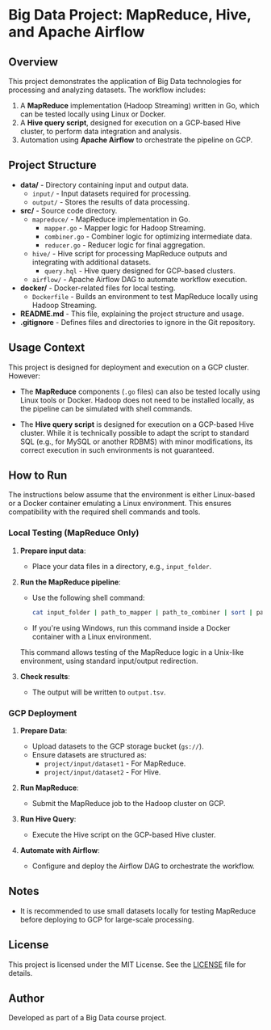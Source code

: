 # Big Data Project: MapReduce, Hive, and Apache Airflow

## Overview
This project demonstrates the application of Big Data technologies for processing and analyzing datasets. The workflow includes:
1. A **MapReduce** implementation (Hadoop Streaming) written in Go, which can be tested locally using Linux or Docker.
2. A **Hive query script**, designed for execution on a GCP-based Hive cluster, to perform data integration and analysis.
3. Automation using **Apache Airflow** to orchestrate the pipeline on GCP.

## Project Structure
- **data/** - Directory containing input and output data.
  - `input/` - Input datasets required for processing.
  - `output/` - Stores the results of data processing.
- **src/** - Source code directory.
  - `mapreduce/` - MapReduce implementation in Go.
    - `mapper.go` - Mapper logic for Hadoop Streaming.
    - `combiner.go` - Combiner logic for optimizing intermediate data.
    - `reducer.go` - Reducer logic for final aggregation.
  - `hive/` - Hive script for processing MapReduce outputs and integrating with additional datasets.
    - `query.hql` - Hive query designed for GCP-based clusters.
  - `airflow/` - Apache Airflow DAG to automate workflow execution.
- **docker/** - Docker-related files for local testing.
  - `Dockerfile` - Builds an environment to test MapReduce locally using Hadoop Streaming.
- **README.md** - This file, explaining the project structure and usage.
- **.gitignore** - Defines files and directories to ignore in the Git repository.

## Usage Context
This project is designed for deployment and execution on a GCP cluster. However:
- The **MapReduce** components (`.go` files) can also be tested locally using Linux tools or Docker. Hadoop does not need to be installed locally, as the pipeline can be simulated with shell commands.

- The **Hive query script** is designed for execution on a GCP-based Hive cluster. While it is technically possible to adapt the script to standard SQL (e.g., for MySQL or another RDBMS) with minor modifications, its correct execution in such environments is not guaranteed.

## How to Run

The instructions below assume that the environment is either Linux-based or a Docker container emulating a Linux environment. This ensures compatibility with the required shell commands and tools.

### Local Testing (MapReduce Only)
1. **Prepare input data**:
   - Place your data files in a directory, e.g., `input_folder`.
2. **Run the MapReduce pipeline**:
   - Use the following shell command:
     ```bash
     cat input_folder | path_to_mapper | path_to_combiner | sort | path_to_reducer > output.tsv
     ```
   - If you're using Windows, run this command inside a Docker container with a Linux environment.
  
   This command allows testing of the MapReduce logic in a Unix-like environment, using standard input/output redirection.
3. **Check results**:
   - The output will be written to `output.tsv`.

### GCP Deployment
1. **Prepare Data**:
   - Upload datasets to the GCP storage bucket (`gs://`).
   - Ensure datasets are structured as:
     - `project/input/dataset1` - For MapReduce.
     - `project/input/dataset2` - For Hive.

2. **Run MapReduce**:
   - Submit the MapReduce job to the Hadoop cluster on GCP.

3. **Run Hive Query**:
   - Execute the Hive script on the GCP-based Hive cluster.

4. **Automate with Airflow**:
   - Configure and deploy the Airflow DAG to orchestrate the workflow.

## Notes
- It is recommended to use small datasets locally for testing MapReduce before deploying to GCP for large-scale processing.

## License
This project is licensed under the MIT License. See the [LICENSE](LICENSE) file for details.

## Author
Developed as part of a Big Data course project.
